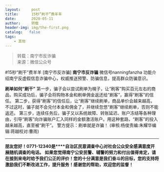 ```yaml
---
layout:     post
title:      15秒“刷干”费羊羊
date:       2020-05-11
author:     转载
header-img: img/the-first.png
catalog:   false
tags:
    - 其他
---
```


<blockquote><p>转载：南宁市反诈骗<br>
来源：微信公众号</p></blockquote>

#15秒“刷干”费羊羊
[南宁市反诈骗]
**南宁市反诈骗**
微信号nanningfanzha
功能介绍南宁反虚假信息诈骗中心，权威推送预警、防骗信息，提高群众防骗意识。

**刷单如何“刷干”**
第一步，骗子会以尝试刷单为幌子，让“刷客”购买百元左右的商品，购买成功后，骗子会将购物本金和刷单佣金返还给“刷客”，赢得“刷客”的信任。
第二步，获得“刷客”的信任后，让“刷客”继续刷单，商品单价会越来越高，不过这时，骗子就不会兑付本金和佣金了，并继续忽悠“刷客”继续刷单，否则不能返还。
第三步，连续任务后，骗子又以系统故障、转账延迟、账户冻结等各种理由，引导“刷客”向诈骗账户汇入同样的金额激活账户。用这种套路，“刷客”的投入越来越高，直至被“刷干”。
警方提示：刷单就是诈骗！
(审核:杨俊责编:朱耀华编辑:蒋越校对:曹雨)
***
**朋友您好！0771-12340是****自治区民意调查中心对社会公众安全感满意度开展随机调查的电话。**
**如果您觉得南宁公安民警、辅警的努力和付出值得肯定，请在接到来电时给予我们公正的评价！您的十分满意是我们奋斗的目标，您的支持将激励我们不断改进工作，提升服务！感谢您的帮助，欢迎您的监督！**
